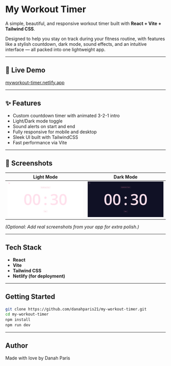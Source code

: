 # My Workout Timer

A simple, beautiful, and responsive workout timer built with **React + Vite + Tailwind CSS**.

Designed to help you stay on track during your fitness routine, with features like a stylish countdown, dark mode, sound effects, and an intuitive interface — all packed into one lightweight app.

---

## 🔗 Live Demo
 [myworkout-timer.netlify.app](https://myworkout-timer.netlify.app/)

---

## ✨ Features

- Custom countdown timer with animated 3-2-1 intro
- Light/Dark mode toggle
- Sound alerts on start and end
- Fully responsive for mobile and desktop
- Sleek UI built with TailwindCSS
- Fast performance via Vite

---

## 📸 Screenshots

| Light Mode                             | Dark Mode                             |
|----------------------------------------|----------------------------------------|
| ![Light](./screenshots/lightmode.png)      | ![Dark](./screenshots/darkmode.png)        |

*(Optional: Add real screenshots from your app for extra polish.)*

---

## Tech Stack

- **React**
- **Vite**
- **Tailwind CSS**
- **Netlify (for deployment)**

---

## Getting Started



```bash
git clone https://github.com/danahparis21/my-workout-timer.git
cd my-workout-timer
npm install
npm run dev
```
---

## Author

Made with love by Danah Paris
